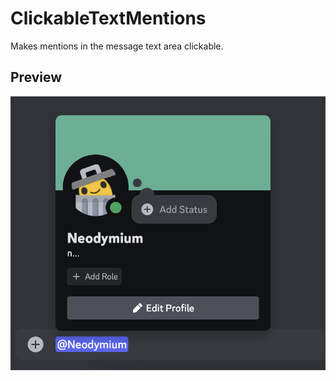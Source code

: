 # ClickableTextMentions

Makes mentions in the message text area clickable.

## Preview

![preview](https://raw.githubusercontent.com/Neodymium7/BetterDiscordStuff/main/ClickableTextMentions/assets/preview.png)
